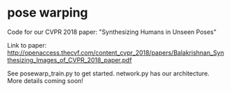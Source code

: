 # pose warping

Code for our CVPR 2018 paper: "Synthesizing Humans in Unseen Poses"

Link to paper: http://openaccess.thecvf.com/content_cvpr_2018/papers/Balakrishnan_Synthesizing_Images_of_CVPR_2018_paper.pdf

See posewarp_train.py to get started. network.py has our architecture. More details coming soon!
